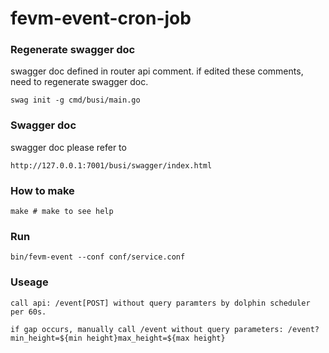# fevm-event-cron-job

### Regenerate swagger doc
swagger doc defined in router api comment.
if edited these comments, need to regenerate swagger doc.

```shell script
swag init -g cmd/busi/main.go
```
### Swagger doc
swagger doc please refer to
```
http://127.0.0.1:7001/busi/swagger/index.html
```
### How to make
```
make # make to see help
```

### Run
    bin/fevm-event --conf conf/service.conf

### Useage
    call api: /event[POST] without query paramters by dolphin scheduler per 60s.

    if gap occurs, manually call /event without query parameters: /event?min_height=${min height}max_height=${max height}